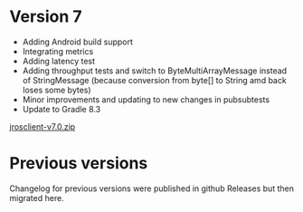 # Version 7

- Adding Android build support
- Integrating metrics
- Adding latency test
- Adding throughput tests and switch to ByteMultiArrayMessage instead of StringMessage (because conversion from byte[] to String amd back loses some bytes)
- Minor improvements and updating to new changes in pubsubtests
- Update to Gradle 8.3

[jrosclient-v7.0.zip](https://github.com/lambdaprime/jrosclient/raw/main/jrosclient/release/jrosclient-v7.0.zip)

# Previous versions

Changelog for previous versions were published in github Releases but then migrated here.
